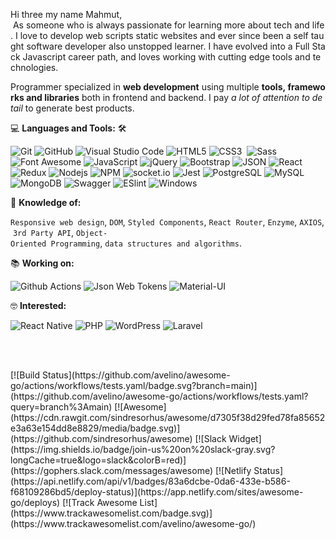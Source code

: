 

Hi three my name Mahmut,
 As someone who is always passionate for learning more about tech and life. I love to develop web scripts static websites and ever since been a self taught software developer also unstopped learner. I have evolved into a Full Stack Javascript career path, and loves working with cutting edge tools and technologies.</p> 
  
 Programmer specialized in **web development** using multiple **tools, frameworks and libraries** both in frontend and backend. I pay *a lot of attention to detail* to generate best products. 
  
 💻 **Languages and Tools:** 🛠️<br> 
  
 ![Git](https://img.shields.io/badge/-Git-000000?style=flat&logo=git&logoColor=F05032&labelColor=ffffff) 
 ![GitHub](https://img.shields.io/badge/-GitHub-000000?style=flat&logo=github&logoColor=000000&labelColor=ffffff) 
 ![Visual Studio Code](https://img.shields.io/badge/-VSCode-000000?style=flat&logo=visual-studio-code&labelColor=007ACC) 
 ![HTML5](https://img.shields.io/badge/-HTML5-000000?style=flat&logo=html5&logoColor=ffffff&labelColor=E34F26) 
 ![CSS3](https://img.shields.io/badge/-CSS3-000000?style=flat&logo=css3&logoColor=ffffff&labelColor=1572B6)  
 ![Sass](https://img.shields.io/badge/-Sass-000000?style=flat&logo=sass&logoColor=ffffff&labelColor=%23CC6699) 
 ![Font Awesome](https://img.shields.io/badge/-font%20awesome-000000?style=flat&logo=font-awesome&logoColor=339AF0&labelColor=ffffff) 
 ![JavaScript](https://img.shields.io/badge/-JavaScript-000000?style=flat&logo=javascript) 
 ![jQuery](https://img.shields.io/badge/-jQuery-000000?style=flat&logo=jQuery&logoColor=0769AD&labelColor=ffffff) 
 ![Bootstrap](https://img.shields.io/badge/-Bootstrap-000000?style=flat&logo=bootstrap&logoColor=ffffff&labelColor=563D7C) 
 ![JSON](https://img.shields.io/badge/-JSON-000000?style=flat&logo=JSON&logoColor=000000&labelColor=ffffff) 
 ![React](https://img.shields.io/badge/-React-000000?style=flat&logo=react) 
 ![Redux](https://img.shields.io/badge/-Redux-000000?style=flat&logo=redux&logoColor=764ABC&labelColor=ffffff) 
 ![Nodejs](https://img.shields.io/badge/-Nodejs-000000?style=flat&logo=Node.js) 
 ![NPM](https://img.shields.io/badge/-npm-000000?style=flat&logo=npm&labelColor=ffffff) 
 ![socket.io](https://img.shields.io/badge/-Socket.Io-000000?style=flat&logo=socket.io&logoColor=000000&labelColor=ffffff) 
 ![Jest](https://img.shields.io/badge/-Jest-000000?style=flat&logo=Jest&logoColor=C21325&labelColor=ffffff) 
 ![PostgreSQL](https://img.shields.io/badge/-PostgreSQL-000000?style=flat&logo=postgresql&logoColor=ffffff&labelColor=336791) 
 ![MySQL](https://img.shields.io/badge/-MySQL-000000?style=flat&logo=mysql&labelColor=ffffff) 
 ![MongoDB](https://img.shields.io/badge/-MongoDB-000000?style=flat&logo=mongodb&labelColor=ffffff) 
 ![Swagger](https://img.shields.io/badge/-Swagger-000000?style=flat&logo=swagger) 
 ![ESlint](https://img.shields.io/badge/-ESlint-000000?style=flat&logo=ESlint&labelColor=4B32C3) 
 ![Windows](https://img.shields.io/badge/-Windows-000000?style=flat&logo=windows&logoColor=ffffff&labelColor=0078D6) 
  
  
 🧐 **Knowledge of:**<br> 
  
 `Responsive web design`, `DOM`, `Styled Components`, `React Router`, `Enzyme`, `AXIOS`, `3rd Party API`, `Object-Oriented Programming`, `data structures and algorithms`. 
  
  
 📚 **Working on:** <br> 
  
 ![Github Actions](https://img.shields.io/badge/-Github%20Actions-000000?style=flat&logo=github-actions&logoColor=2088FF&labelColor=ffffff) 
 ![Json Web Tokens](https://img.shields.io/badge/-Json%20Web%20Tokens-000000?style=flat&logo=json-web-tokens&logoColor=ffffff&labelColor=000000) 
 ![Material-UI](https://img.shields.io/badge/-Material%20UI-000000?style=flat&logo=Material%20UI&logoColor=ffffff&labelColor=0081CB) 
  
  
 🤓 **Interested:** <br> 
  
 ![React Native](https://img.shields.io/badge/-React%20Native-000000?style=flat&logo=react&labelColor=000000) 
 ![PHP](https://img.shields.io/badge/-PHP-000000?style=flat&logo=PHP&logoColor=5466b8&labelColor=ffffff) 
 ![WordPress](https://img.shields.io/badge/-WordPress-000000?style=flat&logo=wordpress&labelColor=21759B) 
 ![Laravel](https://img.shields.io/badge/-Laravel-000000?style=flat&logo=laravel&logoColor=ffffff&labelColor=FF2D20) 
  
  
 <!-- ✅  **GitHub Extra Pins** 
  
 [![ReadMe Card](https://github-readme-stats.vercel.app/api/pin/?username=ahmad-sawalqeh&repo=my_resume)](https://github.com/ahmad-sawalqeh/my_resume) --> 
  
 </br> 
 <p style="display: flex; justify-contect: space-between;"> 
 <img style="border-radius: 5px; margin-bottom: 5px" alt="Github Contribution Stats" width="330px" height="240px" src="https://github-contribution-stats.vercel.app/api/?username=Ahmad-Sawalqeh" /> 
 <img style="border-radius: 5px; margin: 0 0 5px 35px;" alt="GIF" width="320px" height="240px" src="https://miro.medium.com/max/875/1*Urc28sbnORGOW5oyohQ06g.gif" /> 
 
<!-- ✅  **GitHub Extra Pins** 
  
 [![ReadMe Card](https://github-readme-stats.vercel.app/api/pin/?username=ahmad-sawalqeh&repo=my_resume)](https://github.com/ahmad-sawalqeh/my_resume) --> 
  
 </br> 
 <p style="display: flex; justify-contect: space-between;"> 
 <img style="border-radius: 5px; margin-bottom: 5px" alt="Github Contribution Stats" width="330px" height="240px" src="https://github-contribution-stats.vercel.app/api/?username=Ahmad-Sawalqeh" /> 
 <img style="border-radius: 5px; margin: 0 0 5px 35px;" alt="GIF" width="320px" height="240px" src="https://miro.medium.com/max/875/1*Urc28sbnORGOW5oyohQ06g.gif" /> 
 </p>
 [![Build Status](https://github.com/avelino/awesome-go/actions/workflows/tests.yaml/badge.svg?branch=main)](https://github.com/avelino/awesome-go/actions/workflows/tests.yaml?query=branch%3Amain) 
 [![Awesome](https://cdn.rawgit.com/sindresorhus/awesome/d7305f38d29fed78fa85652e3a63e154dd8e8829/media/badge.svg)](https://github.com/sindresorhus/awesome) 
 [![Slack Widget](https://img.shields.io/badge/join-us%20on%20slack-gray.svg?longCache=true&logo=slack&colorB=red)](https://gophers.slack.com/messages/awesome) 
 [![Netlify Status](https://api.netlify.com/api/v1/badges/83a6dcbe-0da6-433e-b586-f68109286bd5/deploy-status)](https://app.netlify.com/sites/awesome-go/deploys) 
 [![Track Awesome List](https://www.trackawesomelist.com/badge.svg)](https://www.trackawesomelist.com/avelino/awesome-go/) 
  
 </p>
